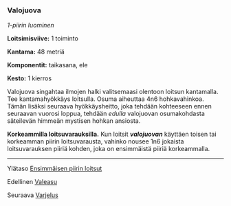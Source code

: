 ### Valojuova

*1-piirin luominen*

**Loitsimisviive:** 1 toiminto

**Kantama:** 48 metriä

**Komponentit:** taikasana, ele

**Kesto:** 1 kierros

Valojuova singahtaa ilmojen halki valitsemaasi olentoon loitsun
kantamalla. Tee kantamahyökkäys loitsulla. Osuma aiheuttaa
4n6 hohkavahinkoa. Tämän lisäksi seuraava hyökkäysheitto,
joka tehdään kohteeseen ennen seuraavan vuorosi loppua,
tehdään *edulla* valojuovan osumakohdasta säteilevän himmeän
mystisen hohkan ansiosta.

**Korkeammilla loitsuvarauksilla.** Kun loitsit ***valojuovan***
käyttäen toisen tai korkeamman piirin loitsuvarausta, vahinko
nousee 1n6 jokaista loitsuvarauksen piiriä kohden, joka on
ensimmäistä piiriä korkeammalla.

----

Ylätaso [Ensimmäisen piirin loitsut](1_piirin_loitsut.md)

Edellinen [Valeasu](Valeasu.md)

Seuraava [Varjelus](Varjelus.md)